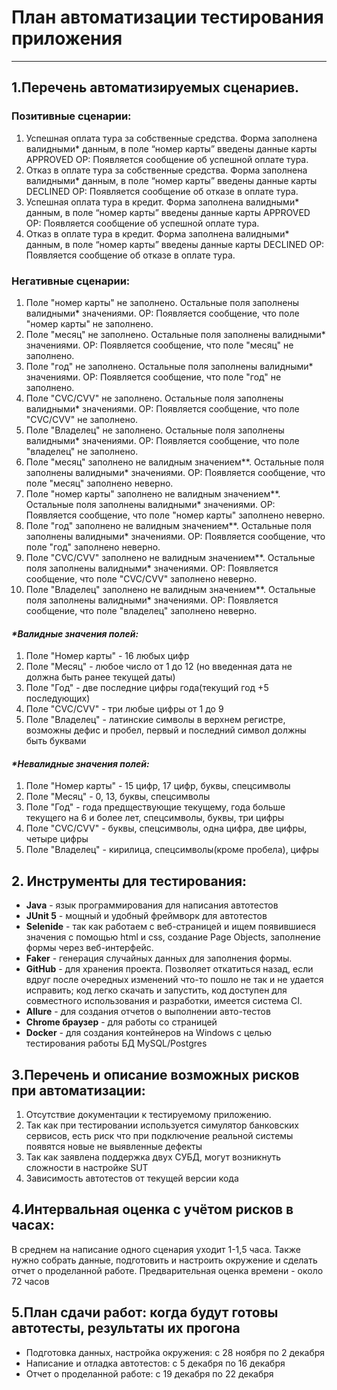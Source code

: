 # План автоматизации тестирования приложения #
---
## 1.Перечень автоматизируемых сценариев. ##
### Позитивные сценарии: ###
1. Успешная оплата тура за собственные средства. Форма заполнена валидными* данным, в поле “номер карты” введены данные карты APPROVED
ОР: Появляется сообщение об успешной оплате тура.
2. Отказ в оплате тура за собственные средства. Форма заполнена валидными* данным, в поле “номер карты” введены данные карты DECLINED
ОР: Появляется сообщение об отказе в оплате тура.
3. Успешная оплата тура в кредит. Форма заполнена валидными* данным, в поле “номер карты” введены данные карты APPROVED
ОР: Появляется сообщение об успешной оплате тура.
4. Отказ в оплате тура в кредит. Форма заполнена валидными* данным, в поле “номер карты” введены данные карты DECLINED
ОР: Появляется сообщение об отказе в оплате тура.

### Негативные сценарии: ###
1. Поле "номер карты" не заполнено. Остальные поля заполнены валидными* значениями.
ОР: Появляется сообщение, что поле "номер карты" не заполнено.
2. Поле "месяц" не заполнено. Остальные поля заполнены валидными* значениями.
ОР: Появляется сообщение, что поле "месяц" не заполнено.
3. Поле "год" не заполнено. Остальные поля заполнены валидными* значениями.
ОР: Появляется сообщение, что поле "год" не заполнено.
4. Поле "CVC/CVV" не заполнено. Остальные поля заполнены валидными* значениями.
ОР: Появляется сообщение, что поле "CVC/CVV" не заполнено.
5. Поле "Владелец" не заполнено. Остальные поля заполнены валидными* значениями.
ОР: Появляется сообщение, что поле "владелец" не заполнено.
6. Поле "месяц" заполнено не валидным значением**. Остальные поля заполнены валидными* значениями.
ОР: Появляется сообщение, что поле "месяц" заполнено неверно.
7. Поле "номер карты" заполнено не валидным значением**. Остальные поля заполнены валидными* значениями.
ОР: Появляется сообщение, что поле "номер карты" заполнено неверно.
8. Поле "год" заполнено не валидным значением**. Остальные поля заполнены валидными* значениями.
ОР: Появляется сообщение, что поле "год" заполнено неверно.
9. Поле "CVC/CVV" заполнено не валидным значением**. Остальные поля заполнены валидными* значениями.
ОР: Появляется сообщение, что поле "CVC/CVV" заполнено неверно.
10. Поле "Владелец" заполнено не валидным значением**. Остальные поля заполнены валидными* значениями.
ОР: Появляется сообщение, что поле "владелец" заполнено неверно.

#### _*Валидные значения полей:_ ####
1. Поле "Номер карты" - 16 любых цифр
2. Поле "Месяц" - любое число от 1 до 12 (но введенная дата не должна быть ранее текущей даты)
3. Поле "Год" - две последние цифры года(текущий год +5 последующих) 
4. Поле "CVC/CVV" - три любые цифры от 1 до 9
5. Поле "Владелец" - латинские символы в верхнем регистре, возможны дефис и пробел, первый и последний символ должны быть буквами

#### _*Невалидные значения полей:_ ####
1. Поле "Номер карты" - 15 цифр, 17 цифр, буквы, спецсимволы
2. Поле "Месяц" - 0, 13, буквы, спецсимволы
3. Поле "Год" - года предществующие текущему, года больше текущего на 6 и более лет, спецсимволы, буквы, три цифры 
4. Поле "CVC/CVV" - буквы, спецсимволы, одна цифра, две цифры, четыре цифры
5. Поле "Владелец" - кирилица, спецсимволы(кроме пробела), цифры

## 2. Инструменты для тестирования: ##
* **Java** - язык программирования для написания автотестов
* **JUnit 5** - мощный и удобный фреймворк для автотестов
* **Selenide** - так как работаем с веб-страницей и ищем появившиеся значения с помощью html и css, создание Page Objects, заполнение формы через веб-интерфейс.
* **Faker** - генерация случайных данных для заполнения формы.
* **GitHub** - для хранения проекта. Позволяет откатиться назад, если вдруг после очередных изменений что-то пошло не так и не удается исправить; код легко скачать и запустить, код доступен для совместного использования и разработки, имеется система CI.
* **Allure** - для создания отчетов о выполнении авто-тестов
* **Chrome браузер** - для работы со страницей
* **Docker** - для создания контейнеров на Windows с целью тестирования работы БД MySQL/Postgres

## 3.Перечень и описание возможных рисков при автоматизации: ##
1. Отсутствие документации к тестируемому приложению.
2. Так как при тестировании используется симулятор банковских сервисов, есть риск что при подключение реальной системы появятся новые не выявленные дефекты
3. Так как заявлена поддержка двух СУБД, могут возникнуть сложности в настройке SUT
4. Зависимость автотестов от текущей версии кода

## 4.Интервальная оценка с учётом рисков в часах: ##
В среднем на написание одного сценария уходит 1-1,5 часа. Также нужно собрать данные, подготовить 
и настроить окружение и сделать отчет о проделанной работе. Предварительная оценка времени - около 72 часов

## 5.План сдачи работ: когда будут готовы автотесты, результаты их прогона ##
* Подготовка данных, настройка окружения: с 28 ноября по 2 декабря
* Написание и отладка автотестов: с 5 декабря по 16 декабря
* Отчет о проделанной работе: с 19 декабря по 22 декабря
